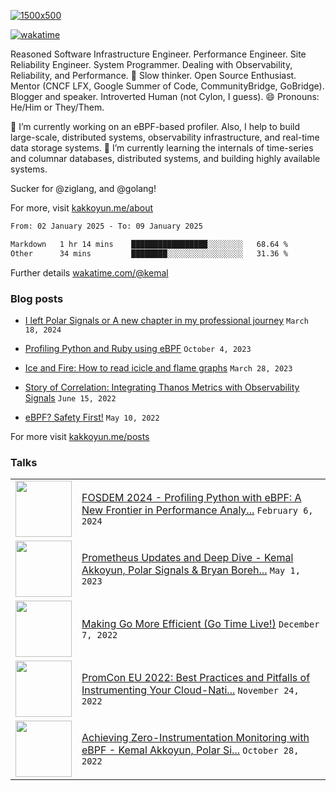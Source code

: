 [![1500x500](https://user-images.githubusercontent.com/536449/87228151-7d711200-c39f-11ea-9cd5-a511464c430f.jpeg "Kemal Akkoyun")](https://github.com/kakkoyun)

<!--
**kakkoyun/kakkoyun** is a ✨ _special_ ✨ repository because its `README.md` (this file) appears on your GitHub profile.

Here are some ideas to get you started:

- 🔭 I’m currently working on ...
- 🌱 I’m currently learning ...
- 👯 I’m looking to collaborate on ...
- 🤔 I’m looking for help with ...
- 💬 Ask me about ...
- 📫 How to reach me: ...
- 😄 Pronouns: ...
- ⚡ Fun fact: ...



<table border="0">
  <tbody>
    <tr valign="top">
      <td width="50%" align="center">
        <img src="https://github-readme-stats.vercel.app/api?username=kakkoyun&show_icons=true&count_private=true&theme=gotham&layout=default" />
      </td>
      <td width="50%" align="center">
        <img src="https://github-readme-stats.vercel.app/api/wakatime?username=kemal&theme=gotham&layout=default" />
      </td>
    </tr>
  </tbody>
</table>

-->

[![wakatime](https://wakatime.com/badge/user/c03c2c3a-0328-4e74-ba79-1ce0eb43a4f8.svg)](https://wakatime.com/@c03c2c3a-0328-4e74-ba79-1ce0eb43a4f8)
<!--[![twitter](https://img.shields.io/twitter/follow/wakatime?label=followers&logo=twitter&color=%23007ec6&style=plastic)](https://twitter.com/kkakkoyun)
[![github](https://img.shields.io/github/followers/kakkoyun?logo=github&style=plastic)](https://github.com/kakkoyun?tab=followers)-->

Reasoned Software Infrastructure Engineer. Performance Engineer. Site Reliability Engineer. System Programmer. Dealing with Observability, Reliability, and Performance. 
🤔 Slow thinker. Open Source Enthusiast. Mentor (CNCF LFX, Google Summer of Code, CommunityBridge, GoBridge). Blogger and speaker. 
Introverted Human (not Cylon, I guess). 😄 Pronouns: He/Him or They/Them.

🔭 I’m currently working on an eBPF-based profiler. Also, I help to build large-scale, distributed systems, observability infrastructure, and real-time data storage systems.
🌱 I’m currently learning the internals of time-series and columnar databases, distributed systems, and building highly available systems.

Sucker for @ziglang, and @golang!

For more, visit [kakkoyun.me/about](https://kakkoyun.me/about)

<!--a href="http://www.github.com/kakkoyun"><img src="https://github-readme-stats.vercel.app/api?username=kakkoyun&show_icons=true&hide=&count_private=true&title_color=0891b2&text_color=ffffff&icon_color=0891b2&bg_color=1c1917&hide_border=true&show_icons=true" alt="kakkoyun's GitHub stats" /></a>
<a href="http://www.github.com/kakkoyun"><img src="https://github-readme-streak-stats.herokuapp.com/?user=kakkoyun&stroke=ffffff&background=1c1917&ring=0891b2&fire=0891b2&currStreakNum=ffffff&currStreakLabel=0891b2&sideNums=ffffff&sideLabels=ffffff&dates=ffffff&hide_border=true" /></a>

<!--START_SECTION:waka-->

```txt
From: 02 January 2025 - To: 09 January 2025

Markdown   1 hr 14 mins    █████████████████░░░░░░░░   68.64 %
Other      34 mins         ████████░░░░░░░░░░░░░░░░░   31.36 %
```

<!--END_SECTION:waka-->

Further details [wakatime.com/@kemal](https://wakatime.com/@kemal)

### Blog posts
<!-- BLOG-POST-LIST:START -->
 - [I left Polar Signals or A new chapter in my professional journey](https://kakkoyun.me/posts/i-left-polar-signals/) `March 18, 2024` 

 - [Profiling Python and Ruby using eBPF](https://kakkoyun.me/posts/profiling-python-and-ruby-using-ebpf/) `October 4, 2023` 

 - [Ice and Fire: How to read icicle and flame graphs](https://kakkoyun.me/posts/ice-and-fire/) `March 28, 2023` 

 - [Story of Correlation: Integrating Thanos Metrics with Observability Signals](https://kakkoyun.me/posts/story-of-correlation-integrating-thanos-metrics/) `June 15, 2022` 

 - [eBPF? Safety First!](https://kakkoyun.me/posts/ebpf-safety-first/) `May 10, 2022` 
<!-- BLOG-POST-LIST:END -->

For more visit [kakkoyun.me/posts](https://kakkoyun.me/posts)

### Talks
<table>
<!-- YOUTUBE-LIST:START -->
<tr><td><a href="https://www.youtube.com/watch?v=nNbU26CoMWA"><img width="90px" src="https://i.ytimg.com/vi/nNbU26CoMWA/mqdefault.jpg"></a></td><td><a href="https://www.youtube.com/watch?v=nNbU26CoMWA">FOSDEM 2024 - Profiling Python with eBPF: A New Frontier in Performance Analy...</a>
<code>February 6, 2024</code></td></tr>

<tr><td><a href="https://www.youtube.com/watch?v=qQpehBEOakY"><img width="90px" src="https://i.ytimg.com/vi/qQpehBEOakY/mqdefault.jpg"></a></td><td><a href="https://www.youtube.com/watch?v=qQpehBEOakY">Prometheus Updates and Deep Dive - Kemal Akkoyun, Polar Signals &amp; Bryan Boreh...</a>
<code>May 1, 2023</code></td></tr>

<tr><td><a href="https://www.youtube.com/watch?v=R3DxZWEdJkc"><img width="90px" src="https://i.ytimg.com/vi/R3DxZWEdJkc/mqdefault.jpg"></a></td><td><a href="https://www.youtube.com/watch?v=R3DxZWEdJkc">Making Go More Efficient &lpar;Go Time Live!&rpar;</a>
<code>December 7, 2022</code></td></tr>

<tr><td><a href="https://www.youtube.com/watch?v=B6Ds2myOIRc"><img width="90px" src="https://i.ytimg.com/vi/B6Ds2myOIRc/mqdefault.jpg"></a></td><td><a href="https://www.youtube.com/watch?v=B6Ds2myOIRc">PromCon EU 2022: Best Practices and Pitfalls of Instrumenting Your Cloud-Nati...</a>
<code>November 24, 2022</code></td></tr>

<tr><td><a href="https://www.youtube.com/watch?v=g6B9Vbr88HM"><img width="90px" src="https://i.ytimg.com/vi/g6B9Vbr88HM/mqdefault.jpg"></a></td><td><a href="https://www.youtube.com/watch?v=g6B9Vbr88HM">Achieving Zero-Instrumentation Monitoring with eBPF - Kemal Akkoyun, Polar Si...</a>
<code>October 28, 2022</code></td></tr>
<!-- YOUTUBE-LIST:END -->
</table>
